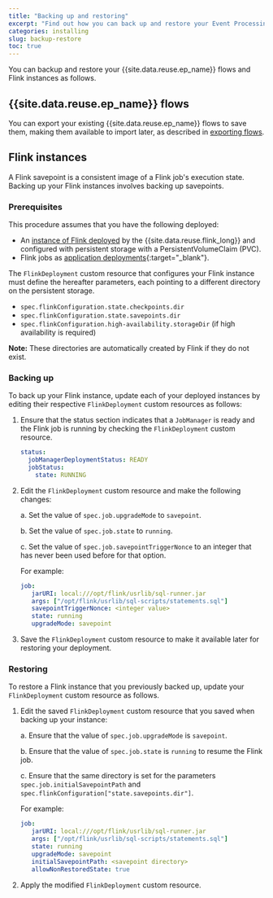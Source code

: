 ```yaml
---
title: "Backing up and restoring"
excerpt: "Find out how you can back up and restore your Event Processing deployments."
categories: installing
slug: backup-restore
toc: true
---
```


You can backup and restore your {{site.data.reuse.ep_name}} flows and Flink instances as follows.

## {{site.data.reuse.ep_name}} flows

You can export your existing {{site.data.reuse.ep_name}} flows to save them, making them available to import later, as described in [exporting flows](../../advanced/exporting-flows/).

## Flink instances

A Flink savepoint is a consistent image of a Flink job's execution state. Backing up your Flink instances involves backing up savepoints.

### Prerequisites

This procedure assumes that you have the following deployed: 
- An [instance of Flink deployed](../installing/) by the {{site.data.reuse.flink_long}} and configured with persistent storage with a PersistentVolumeClaim (PVC).
- Flink jobs as [application deployments](https://nightlies.apache.org/flink/flink-kubernetes-operator-docs-release-1.6/docs/custom-resource/overview/#flinkdeployment){:target="_blank"}.

The `FlinkDeployment` custom resource that configures your Flink instance must define the hereafter parameters, each pointing to a different directory on the persistent storage.
- `spec.flinkConfiguration.state.checkpoints.dir`
- `spec.flinkConfiguration.state.savepoints.dir`
- `spec.flinkConfiguration.high-availability.storageDir` (if high availability is required)

**Note:** These directories are automatically created by Flink if they do not exist.

### Backing up

To back up your Flink instance, update each of your deployed instances by editing their respective `FlinkDeployment` custom resources as follows:

1. Ensure that the status section indicates that a `JobManager` is ready and the Flink job is running by checking the `FlinkDeployment` custom resource.

   ```yaml
   status:
     jobManagerDeploymentStatus: READY
     jobStatus:
       state: RUNNING
   ```

2. Edit the `FlinkDeployment` custom resource and make the following changes:

   a. Set the value of `spec.job.upgradeMode` to `savepoint`.

   b. Set the value of `spec.job.state` to `running`.

   c. Set the value of `spec.job.savepointTriggerNonce` to an integer that has never been used before for that option.

   For example:


   ```yaml
   job:
      jarURI: local:///opt/flink/usrlib/sql-runner.jar
      args: ["/opt/flink/usrlib/sql-scripts/statements.sql"]
      savepointTriggerNonce: <integer value>
      state: running
      upgradeMode: savepoint
   ```

3. Save the `FlinkDeployment` custom resource to make it available later for restoring your deployment.

### Restoring

To restore a Flink instance that you previously backed up, update your `FlinkDeployment` custom resource as follows.

1. Edit the saved `FlinkDeployment` custom resource that you saved when backing up your instance:

   a. Ensure that the value of `spec.job.upgradeMode` is `savepoint`.

   b. Ensure that the value of `spec.job.state` is `running` to resume the Flink job.

   c. Ensure that the same directory is set for the parameters `spec.job.initialSavepointPath` and `spec.flinkConfiguration["state.savepoints.dir"]`.

   For example:

   ```yaml
   job:
      jarURI: local:///opt/flink/usrlib/sql-runner.jar
      args: ["/opt/flink/usrlib/sql-scripts/statements.sql"]
      state: running
      upgradeMode: savepoint
      initialSavepointPath: <savepoint directory>
      allowNonRestoredState: true
   ```

2. Apply the modified `FlinkDeployment` custom resource.

